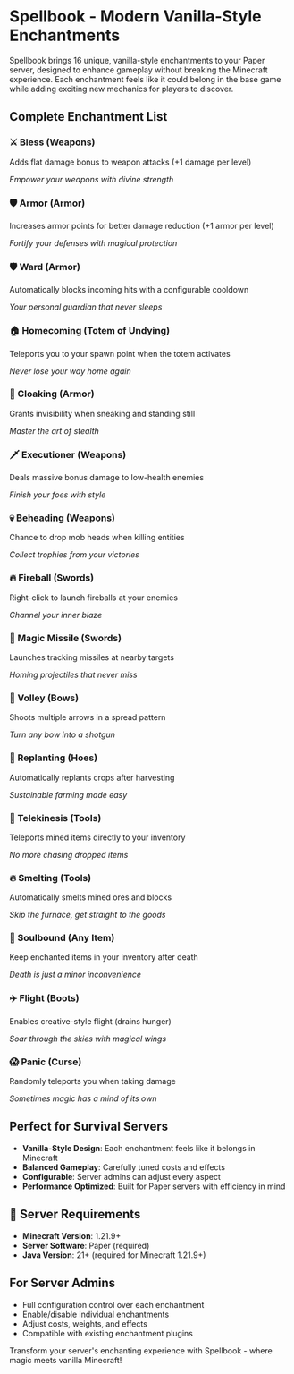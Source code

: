 # Spellbook - Modern Vanilla-Style Enchantments

Spellbook brings 16 unique, vanilla-style enchantments to your Paper server, designed to enhance gameplay without breaking the Minecraft experience. Each enchantment feels like it could belong in the base game while adding exciting new mechanics for players to discover.

## Complete Enchantment List

### ⚔️ Bless (Weapons)

Adds flat damage bonus to weapon attacks (+1 damage per level)

_Empower your weapons with divine strength_

### 🛡️ Armor (Armor)

Increases armor points for better damage reduction (+1 armor per level)

_Fortify your defenses with magical protection_

### 🛡️ Ward (Armor)

Automatically blocks incoming hits with a configurable cooldown

_Your personal guardian that never sleeps_

### 🏠 Homecoming (Totem of Undying)

Teleports you to your spawn point when the totem activates

_Never lose your way home again_

### 🫥 Cloaking (Armor)

Grants invisibility when sneaking and standing still

_Master the art of stealth_

### 🗡️ Executioner (Weapons)

Deals massive bonus damage to low-health enemies

_Finish your foes with style_

### 💀 Beheading (Weapons)

Chance to drop mob heads when killing entities

_Collect trophies from your victories_

### 🔥 Fireball (Swords)

Right-click to launch fireballs at your enemies

_Channel your inner blaze_

### 🎯 Magic Missile (Swords)

Launches tracking missiles at nearby targets

_Homing projectiles that never miss_

### 🏹 Volley (Bows)

Shoots multiple arrows in a spread pattern

_Turn any bow into a shotgun_

### 🌱 Replanting (Hoes)

Automatically replants crops after harvesting

_Sustainable farming made easy_

### 🤏 Telekinesis (Tools)

Teleports mined items directly to your inventory

_No more chasing dropped items_

### 🔥 Smelting (Tools)

Automatically smelts mined ores and blocks

_Skip the furnace, get straight to the goods_

### 👻 Soulbound (Any Item)

Keep enchanted items in your inventory after death

_Death is just a minor inconvenience_

### ✈️ Flight (Boots)

Enables creative-style flight (drains hunger)

_Soar through the skies with magical wings_

### 😱 Panic (Curse)

Randomly teleports you when taking damage

_Sometimes magic has a mind of its own_

## Perfect for Survival Servers

* **Vanilla-Style Design**: Each enchantment feels like it belongs in Minecraft
* **Balanced Gameplay**: Carefully tuned costs and effects
* **Configurable**: Server admins can adjust every aspect
* **Performance Optimized**: Built for Paper servers with efficiency in mind

## 🔧 Server Requirements

* **Minecraft Version**: 1.21.9+
* **Server Software**: Paper (required)
* **Java Version**: 21+ (required for Minecraft 1.21.9+)

## For Server Admins

* Full configuration control over each enchantment
* Enable/disable individual enchantments
* Adjust costs, weights, and effects
* Compatible with existing enchantment plugins

Transform your server's enchanting experience with Spellbook - where magic meets vanilla Minecraft!
